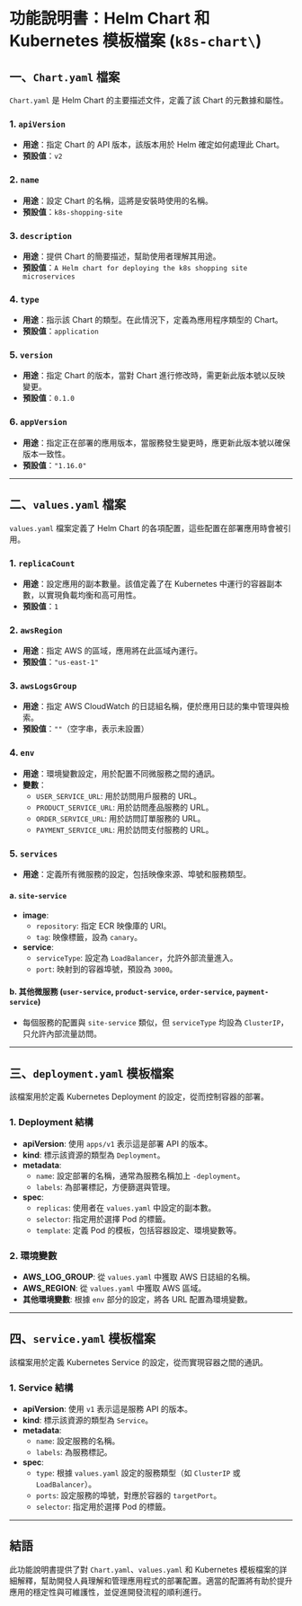# 功能說明書：Helm Chart 和 Kubernetes 模板檔案 (`k8s-chart\`)

## 一、`Chart.yaml` 檔案

`Chart.yaml` 是 Helm Chart 的主要描述文件，定義了該 Chart 的元數據和屬性。

### 1. `apiVersion`
- **用途**：指定 Chart 的 API 版本，該版本用於 Helm 確定如何處理此 Chart。
- **預設值**：`v2`

### 2. `name`
- **用途**：設定 Chart 的名稱，這將是安裝時使用的名稱。
- **預設值**：`k8s-shopping-site`

### 3. `description`
- **用途**：提供 Chart 的簡要描述，幫助使用者理解其用途。
- **預設值**：`A Helm chart for deploying the k8s shopping site microservices`

### 4. `type`
- **用途**：指示該 Chart 的類型。在此情況下，定義為應用程序類型的 Chart。
- **預設值**：`application`

### 5. `version`
- **用途**：指定 Chart 的版本，當對 Chart 進行修改時，需更新此版本號以反映變更。
- **預設值**：`0.1.0`

### 6. `appVersion`
- **用途**：指定正在部署的應用版本，當服務發生變更時，應更新此版本號以確保版本一致性。
- **預設值**：`"1.16.0"`

---

## 二、`values.yaml` 檔案

`values.yaml` 檔案定義了 Helm Chart 的各項配置，這些配置在部署應用時會被引用。

### 1. `replicaCount`
- **用途**：設定應用的副本數量。該值定義了在 Kubernetes 中運行的容器副本數，以實現負載均衡和高可用性。
- **預設值**：`1`

### 2. `awsRegion`
- **用途**：指定 AWS 的區域，應用將在此區域內運行。
- **預設值**：`"us-east-1"`

### 3. `awsLogsGroup`
- **用途**：指定 AWS CloudWatch 的日誌組名稱，便於應用日誌的集中管理與檢索。
- **預設值**：`""`（空字串，表示未設置）

### 4. `env`
- **用途**：環境變數設定，用於配置不同微服務之間的通訊。
- **變數**：
  - `USER_SERVICE_URL`: 用於訪問用戶服務的 URL。
  - `PRODUCT_SERVICE_URL`: 用於訪問產品服務的 URL。
  - `ORDER_SERVICE_URL`: 用於訪問訂單服務的 URL。
  - `PAYMENT_SERVICE_URL`: 用於訪問支付服務的 URL。

### 5. `services`
- **用途**：定義所有微服務的設定，包括映像來源、埠號和服務類型。

#### a. `site-service`
- **image**:
  - `repository`: 指定 ECR 映像庫的 URI。
  - `tag`: 映像標籤，設為 `canary`。
- **service**:
  - `serviceType`: 設定為 `LoadBalancer`，允許外部流量進入。
  - `port`: 映射到的容器埠號，預設為 `3000`。

#### b. 其他微服務 (`user-service`, `product-service`, `order-service`, `payment-service`)
- 每個服務的配置與 `site-service` 類似，但 `serviceType` 均設為 `ClusterIP`，只允許內部流量訪問。

---

## 三、`deployment.yaml` 模板檔案

該檔案用於定義 Kubernetes Deployment 的設定，從而控制容器的部署。

### 1. Deployment 結構
- **apiVersion**: 使用 `apps/v1` 表示這是部署 API 的版本。
- **kind**: 標示該資源的類型為 `Deployment`。
- **metadata**: 
  - `name`: 設定部署的名稱，通常為服務名稱加上 `-deployment`。
  - `labels`: 為部署標記，方便篩選與管理。
- **spec**:
  - `replicas`: 使用者在 `values.yaml` 中設定的副本數。
  - `selector`: 指定用於選擇 Pod 的標籤。
  - `template`: 定義 Pod 的模板，包括容器設定、環境變數等。

### 2. 環境變數
- **AWS_LOG_GROUP**: 從 `values.yaml` 中獲取 AWS 日誌組的名稱。
- **AWS_REGION**: 從 `values.yaml` 中獲取 AWS 區域。
- **其他環境變數**: 根據 `env` 部分的設定，將各 URL 配置為環境變數。

---

## 四、`service.yaml` 模板檔案

該檔案用於定義 Kubernetes Service 的設定，從而實現容器之間的通訊。

### 1. Service 結構
- **apiVersion**: 使用 `v1` 表示這是服務 API 的版本。
- **kind**: 標示該資源的類型為 `Service`。
- **metadata**:
  - `name`: 設定服務的名稱。
  - `labels`: 為服務標記。
- **spec**:
  - `type`: 根據 `values.yaml` 設定的服務類型（如 `ClusterIP` 或 `LoadBalancer`）。
  - `ports`: 設定服務的埠號，對應於容器的 `targetPort`。
  - `selector`: 指定用於選擇 Pod 的標籤。

---

## 結語

此功能說明書提供了對 `Chart.yaml`、`values.yaml` 和 Kubernetes 模板檔案的詳細解釋，幫助開發人員理解和管理應用程式的部署配置。適當的配置將有助於提升應用的穩定性與可維護性，並促進開發流程的順利進行。